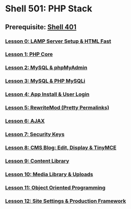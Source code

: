 # Shell 501: PHP Stack

## Prerequisite: [Shell 401](https://github.com/inkVerb/VIP/tree/master/401-shell)

### [Lesson 0: LAMP Server Setup & HTML Fast](https://github.com/inkVerb/vip/blob/master/501-shell/Lesson-00.md)

### [Lesson 1: PHP Core](https://github.com/inkVerb/vip/blob/master/501-shell/Lesson-01.md)

### [Lesson 2: MySQL & phpMyAdmin](https://github.com/inkVerb/vip/blob/master/501-shell/Lesson-02.md)

### [Lesson 3: MySQL & PHP MySQLi](https://github.com/inkVerb/vip/blob/master/501-shell/Lesson-03.md)

### [Lesson 4: App Install & User Login](https://github.com/inkVerb/vip/blob/master/501-shell/Lesson-04.md)

### [Lesson 5: RewriteMod (Pretty Permalinks)](https://github.com/inkVerb/vip/blob/master/501-shell/Lesson-05.md)

### [Lesson 6: AJAX](https://github.com/inkVerb/vip/blob/master/501-shell/Lesson-06.md)

### [Lesson 7: Security Keys](https://github.com/inkVerb/vip/blob/master/501-shell/Lesson-07.md)

### [Lesson 8: CMS Blog: Edit, Display & TinyMCE](https://github.com/inkVerb/vip/blob/master/501-shell/Lesson-08.md)

### [Lesson 9: Content Library](https://github.com/inkVerb/vip/blob/master/501-shell/Lesson-09.md)

### [Lesson 10: Media Library & Uploads](https://github.com/inkVerb/vip/blob/master/501-shell/Lesson-10.md)

### [Lesson 11: Object Oriented Programming](https://github.com/inkVerb/vip/blob/master/501-shell/Lesson-11.md)

### [Lesson 12: Site Settings & Production Framework](https://github.com/inkVerb/vip/blob/master/501-shell/Lesson-12.md)
